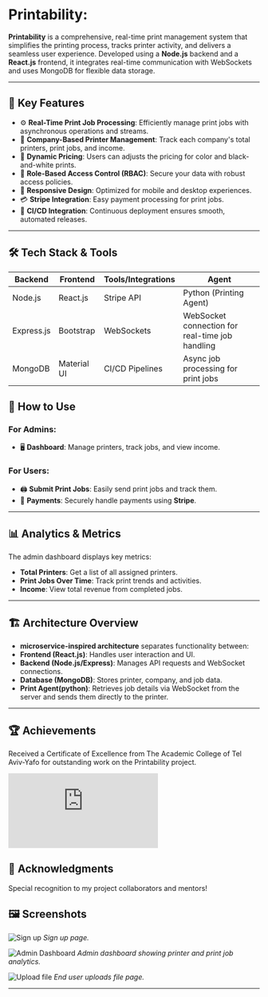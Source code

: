 
# Printability:

**Printability** is a comprehensive, real-time print management system that simplifies the printing process, tracks printer activity, and delivers a seamless user experience. Developed using a **Node.js** backend and a **React.js** frontend, it integrates real-time communication with WebSockets and uses MongoDB for flexible data storage.

---

## 🌟 Key Features

- ⚙️ **Real-Time Print Job Processing**: Efficiently manage print jobs with asynchronous operations and streams.
- 🏢 **Company-Based Printer Management**: Track each company's total printers, print jobs, and income.
- 💸 **Dynamic Pricing**: Users can adjusts the pricing for color and black-and-white prints.
- 🔐 **Role-Based Access Control (RBAC)**: Secure your data with robust access policies.
- 📱 **Responsive Design**: Optimized for mobile and desktop experiences.
- 💳 **Stripe Integration**: Easy payment processing for print jobs.
- 🔄 **CI/CD Integration**: Continuous deployment ensures smooth, automated releases.

---

## 🛠️ Tech Stack & Tools

| Backend       | Frontend       | Tools/Integrations | Agent               |
| ------------- | -------------- | ------------------ | ------------------- |
| Node.js       | React.js       | Stripe API         | Python (Printing Agent) |
| Express.js    | Bootstrap      | WebSockets         | WebSocket connection for real-time job handling |
| MongoDB       | Material UI    | CI/CD Pipelines    | Async job processing for print jobs |



## 🔧 How to Use

### For Admins:
- 🖥 **Dashboard**: Manage printers, track jobs, and view income.

### For Users:
- 🖨 **Submit Print Jobs**: Easily send print jobs and track them.
- 💸 **Payments**: Securely handle payments using **Stripe**.

---

## 📊 Analytics & Metrics

The admin dashboard displays key metrics:
- **Total Printers**: Get a list of all assigned printers.
- **Print Jobs Over Time**: Track print trends and activities.
- **Income**: View total revenue from completed jobs.

---

## 🏗️ Architecture Overview

- **microservice-inspired architecture** separates functionality between:
- **Frontend (React.js)**: Handles user interaction and UI.
- **Backend (Node.js/Express)**: Manages API requests and WebSocket connections.
- **Database (MongoDB)**: Stores printer, company, and job data.
- **Print Agent(python)**: Retrieves job details via WebSocket from the server and sends them directly to the printer.
---

## 🏆 Achievements

Received a Certificate of Excellence from The Academic College of Tel Aviv-Yafo for outstanding work on the Printability project.

![Certificate](https://printabillty-file-uploads.s3.eu-north-1.amazonaws.com/assets/Certificate.pdf)



## 🙌 Acknowledgments

Special recognition to my project collaborators and mentors!

## 🖼️ Screenshots

![Sign up](https://printabillty-file-uploads.s3.eu-north-1.amazonaws.com/assets/sign+up+page.png)
*Sign up page.*


![Admin Dashboard](https://printabillty-file-uploads.s3.eu-north-1.amazonaws.com/assets/dashboard.png)
*Admin dashboard showing printer and print job analytics.*


![Upload file](https://printabillty-file-uploads.s3.eu-north-1.amazonaws.com/assets/print.png)
*End user uploads file page.*

---



